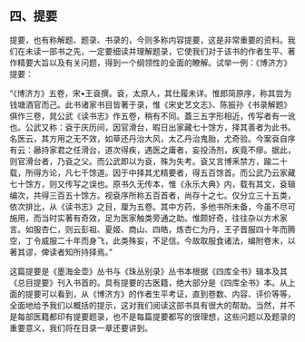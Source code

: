 ## 四、提要

提要，也有称解题、题录、书录的，今则多称内容提要，这是非常重要的资料。我们在未读一部书之先，一定要细读并理解题录，它使我们对于该书的作者生平、著作精要大旨以及有关问题，得到一个纲领性的全面的瞭解。试举一例：《博济方》提要：

“《博济方》五卷，宋•王袞撰。袞，太原人，其仕履未详。惟郎简原序，称其尝为钱塘酒官而己。此书诸家书目皆著于录，惟《宋史艺文志》、陈振孙《书录解题》俱作三卷，晁公武《读书志》作五卷，稍有不同。蓋三五字形相近，传写者有一讹也。公武又称：袞于庆历间，因官滑台，暇日出家藏七十馀方，择其善者为此书。名医云，其方用之无不效，如草还丹治大风，太乙丹治鬼胎，尤奇验。今案袞自序有云：曏持家君之任滑台，道次得疾，遇医之庸者，妄投汤剂，疾竟不瘳。据此，则官滑台者，乃袞之父。而公武即以为袞，殊为失考。袞又言博釆禁方，踰二十载，所得方论，凡七千馀道。因于中择其尤精要者，得五百馀首。而公武乃云家藏七十馀方，则又传写之误也。原书久无传本，惟《永乐大典》内，载有其文，袞辑编次，共得三百五十馀方。视袞序所称五百首者，尚存十之七。仅分立三十五类，依次排比，从《读书志》之目，厘为五卷。其中方药，多他书所未备，今虽不尽可施用，而当时实著有奇效，足为医家触类旁通之助。惟颇好奇，往往杂以方术家言。如服杏仁，则云彭祖、夏姬、商山、四皓，炼杏仁为丹，王子晋服四十年而腾空，丁令威服二十年而身飞，此类殊妄，不足信。今故取服食诸法，编附卷末，以著其谬，俾读者知所持择焉。”

这篇提要是《墨海金壶》丛书与《珠丛别录》丛书本根据《四库全书》辑本及其《总目提要》刊入书首的。具有提要的古医籍，绝大部分是《四库全书》本。从上面的提要可以看到，从《博济方》的作者生平考证，直到卷数、内容、评价等等，全面地给予我们以概括的提示，这对我们阅读这部书具有很大的帮助。当然，并不是每部医籍都印有提要题录，也不是每篇提要都写的很理想，这些问题以及题录的重要意义，我们将在目录一章还要讲到。